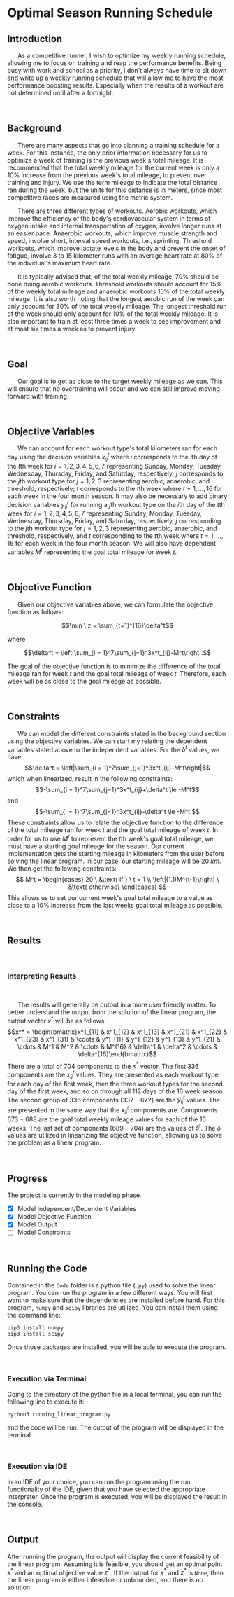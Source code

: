 # Optimal Season Running Schedule

## Introduction


&nbsp;&nbsp;&nbsp;&nbsp;&nbsp;&nbsp;As a competitive runner, I wish to optimize my weekly running schedule, allowing me to focus on training and reap the performance benefits. Being busy with work and school as a priority, I don't always have time to sit down and write up a weekly running schedule that will allow me to have the most performance boosting results. Especially when the results of a workout are not determined until after a fortnight.  

&nbsp;

## Background


&nbsp;&nbsp;&nbsp;&nbsp;&nbsp;&nbsp;There are many aspects that go into planning a training schedule for a week. For this instance, the only prior information necessary for us to optimize a week of training is the previous week's total mileage. It is recommended that the total weekly mileage for the current week is only a 10% increase from the previous week's total mileage, to prevent over training and injury. We use the term mileage to indicate the total distance ran during the week, but the units for this distance is in meters, since most competitive races are measured using the metric system.  



&nbsp;&nbsp;&nbsp;&nbsp;&nbsp;&nbsp;There are three different types of workouts. Aerobic workouts, which improve the efficiency of the body's cardiovascular system in terms of oxygen intake and internal transportation of oxygen, involve longer runs at an easier pace. Anaerobic workouts, which improve muscle strength and speed, involve short, interval speed workouts, i.e., sprinting. Threshold workouts, which improve lactate levels in the body and prevent the onset of fatigue, involve 3 to 15 kilometer runs with an average heart rate at 80% of the individual's maximum heart rate.



&nbsp;&nbsp;&nbsp;&nbsp;&nbsp;&nbsp;It is typically advised that, of the total weekly mileage, 70% should be done doing aerobic workouts. Threshold workouts should account for 15% of the weekly total mileage and anaerobic workouts 15% of the total weekly mileage. It is also worth noting that the longest aerobic run of the week can only account for 30% of the total weekly mileage. The longest threshold run of the week should only account for 10% of the total weekly mileage. It is also important to train at least three times a week to see improvement and at most six times a week as to prevent injury.  

&nbsp;

## Goal

&nbsp;&nbsp;&nbsp;&nbsp;&nbsp;&nbsp;Our goal is to get as close to the target weekly mileage as we can. This will ensure that no overtraining will occur and we can still improve moving forward with training.

&nbsp;

## Objective Variables

&nbsp;&nbsp;&nbsp;&nbsp;&nbsp;&nbsp;We can account for each workout type's total kilometers ran for each day using the decision variables $x^t_{ij}$ where $i$ corresponds to the $i$th day of the $t$th week for $i = 1,2,3,4,5,6,7$ representing Sunday, Monday, Tuesday, Wednesday, Thursday, Friday, and Saturday, respectively; $j$ corresponds to the $j$th workout type for $j = 1,2,3$ representing aerobic, anaerobic, and threshold, respectively; $t$ corresponds to the $t$th week where $t = 1,\ldots, 16$ for each week in the four month season. It may also be necessary to add binary decision variables $y^t_{ij}$ for running a $j$th workout type on the $i$th day of the $t$th week for $i = 1,2,3,4,5,6,7$ representing Sunday, Monday, Tuesday, Wednesday, Thursday, Friday, and Saturday, respectively, $j$ corresponding to the $j$th workout type for $j = 1,2,3$ representing aerobic, anaerobic, and threshold, respectively, and $t$ corresponding to the $t$th week where $t = 1,\ldots, 16$ for each week in the four month season. We will also have dependent variables $M^t$ representing the goal total mileage for week $t$. 

&nbsp;

## Objective Function

&nbsp;&nbsp;&nbsp;&nbsp;&nbsp;&nbsp;Given our objective variables above, we can formulate the objective function as follows:

$$\min \ z = \sum_{t=1}^{16}\delta^t$$

where 

$$\delta^t = \left|\sum_{i = 1}^7\sum_{j=1}^3x^t_{ij}-M^t\right|.$$ 

The goal of the objective function is to minimize the difference of the total mileage ran for week $t$ and the goal total mileage of week $t$. Therefore, each week will be as close to the goal mileage as possible.

&nbsp;

## Constraints

&nbsp;&nbsp;&nbsp;&nbsp;&nbsp;&nbsp;We can model the different constraints stated in the background section using the objective variables. We can start my relating the dependent variables stated above to the independent variables. For the $\delta^t$ values, we have
$$\delta^t = \left|\sum_{i = 1}^7\sum_{j=1}^3x^t_{ij}-M^t\right|$$
which when linearized, result in the following constraints:
$$-\sum_{i = 1}^7\sum_{j=1}^3x^t_{ij}+\delta^t \le -M^t$$
and
$$-\sum_{i = 1}^7\sum_{j=1}^3x^t_{ij}-\delta^t \le -M^t.$$
These constraints allow us to relate the objective function to the difference of the total mileage ran for week $t$ and the goal total mileage of week $t$. In order for us to use $M^t$ to represent the $t$th week's goal total mileage, we must have a starting goal mileage for the season. Our current implementation gets the starting mileage in kilometers from the user before solving the linear program. In our case, our starting mileage will be $20 \ km$. We then get the following constraints:
$$
M^t = 
\begin{cases}
20 \ &\text{ if } \ t = 1 \\
\left|(1.1)M^{t-1}\right| \ &\text{ otherwise}
\end{cases}
$$
This allows us to set our current week's goal total mileage to a value as close to a $10\%$ increase from the last weeks goal total mileage as possible.

&nbsp;

## Results

&nbsp;

### Interpreting Results

&nbsp;

&nbsp;&nbsp;&nbsp;&nbsp;&nbsp;&nbsp;The results will generally be output in a more user friendly matter. To better understand the output from the solution of the linear program, the output vector $x^*$ will be as follows:
$$x^* = \begin{bmatrix}x^1_{11} & x^1_{12} & x^1_{13} & x^1_{21} & x^1_{22} & x^1_{23} & x^1_{31} & \cdots & y^1_{11} & y^1_{12} & y^1_{13} & y^1_{21} & \cdots & M^1 & M^2 & \cdots & M^{16} & \delta^1 & \delta^2 & \cdots & \delta^{16}\end{bmatrix}$$
There are a total of $704$ components to the $x^*$ vector. The first $336$ components are the $x^t_{ij}$ values. They are presented as each workout type for each day of the first week, then the three workout types for the second day of the first week, and so on through all 112 days of the 16 week season. The second group of $336$ components ($337 - 672$) are the $y^t_{ij}$ values. The are presented in the same way that the $x^t_{ij}$ components are. Components $673 - 688$ are the goal total weekly mileage values for each of the 16 weeks. The last set of components ($689-704$) are the values of $\delta^t$. The $\delta$ values are utilized in linearizing the objective function, allowing us to solve the problem as a linear program.

&nbsp;

## Progress


The project is currently in the modeling phase.

- [x] Model Independent/Dependent Variables
- [x] Model Objective Function
- [x] Model Output
- [ ] Model Constraints

&nbsp;

## Running the Code

Contained in the `Code` folder is a python file (`.py`) used to solve the linear program. You can run the program in a few different ways. You will first want to make sure that the dependencies are installed before hand. For this program, `numpy` and `scipy` libraries are utilized. You can install them using the command line:

```
pip3 install numpy
pip3 install scipy
```
Once those packages are installed, you will be able to execute the program.

&nbsp;

### Execution via Terminal

Going to the directory of the python file in a local terminal, you can run the following line to execute it:
```
python3 running_linear_program.py
```
and the code will be run. The output of the program will be displayed in the terminal.

&nbsp;

### Execution via IDE

In an IDE of your choice, you can run the program using the run functionality of the IDE, given that you have selected the appropriate interpreter. Once the program is executed, you will be displayed the result in the console.

&nbsp;

## Output

After running the program, the output will display the current feasibility of the linear program. Assuming it is feasible, you should get an optimal point $x^*$ and an optimal objective value $z^*$. If the output for $x^*$ and $z^*$ is `None`, then the linear program is either infeasible or unbounded, and there is no solution.
